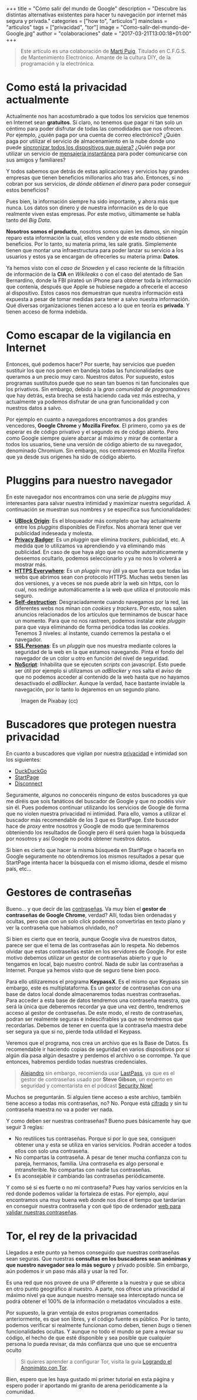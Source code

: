 +++
title = "Cómo salir del mundo de Google"
description = "Descubre las distintas alternativas existentes para hacer tu navegación por internet más segura y privada."
categories = ["how to", "articulos"]
mainclass = "articulos"
tags = ["privacidad", "tor"]
image = "Como-salir-del-mundo-de-Google.jpg"
author = "colaboraciones"
date = "2017-03-21T13:00:18+01:00"
+++

> Este artículo es una colaboración de <a href="mailto:mpuig1991@gmail.com" target="_blank" title="mpuig1991@gmail.com">Martí Puig</a>, Titulado en C.F.G.S. de Mantenimiento Electrónico. Amante de la cultura DIY, de la programación y la electrónica.

# Como está la privacidad actualmente

Actualmente nos han acostumbrado a que todos los servicios que tenemos en Internet sean __gratuitos__. Sí claro, no tenemos que pagar ni tan solo un céntimo para poder disfrutar de todas las comodidades que nos ofrecen. Por ejemplo, ¿quién paga por una cuenta de correo electrónico?  ¿Quién paga por utilizar el servicio de almacenamiento en la nube donde uno puede [sincronizar todos los dispositivos que quiera?](https://elbauldelprogramador.com/sincronizar-google-drive-en-linux-en-4-pasos/ "Sincronizar Google Drive en Linux en 4 pasos") ¿Quién paga por utilizar un servicio de [mensajería instantánea](https://elbauldelprogramador.com/aplicacion-mensajeria-movil-segura-whatsapp-signal-allo/ "¿Qué Aplicación De Mensajería Móvil Es Más Segura?") para poder comunicarse con sus amigos y familiares?

Y todos sabemos que detrás de estas aplicaciones y servicios hay grandes empresas que tienen beneficios millonarios año tras año. Entonces, si no cobran por sus servicios, _de dónde obtienen el dinero_ para poder conseguir estos beneficios?

Pues bien, la información siempre ha sido importante, y ahora más que nunca. Los datos son dinero y de nuestra información es de lo que realmente viven estas empresas. Por este motivo, últimamente se habla tanto del _Big Data_.

__Nosotros somos el producto__, nosotros somos quien les damos, sin ningún reparo esta información la cual, ellos venden y de este modo obtienen beneficios. Por lo tanto, su materia prima, les sale gratis. Simplemente tienen que montar una infraestructura para poder lanzar su servicio a los usuarios y estos ya se encargan de ofrecerles su materia prima: __Datos__.

Ya hemos visto con el _caso de Snowden_ y el caso reciente de la filtración de información de la __CIA__ en _Wikileaks_ o con el caso del atentado de San Bernardino, donde la FBI pirateó un iPhone para obtener toda la información que contenía, después que Apple se hubiese negado a ofrecerle el acceso al dispositivo. Estos casos nos demuestran que nuestra información está expuesta a pesar de tomar medidas para tener a salvo nuestra información. Qué diversas organizaciones tienen acceso a lo que en teoría es __privada__. Y tienen acceso de forma indebida.

# Como escapar de la vigilancia en Internet

Entonces, qué podemos hacer? Por suerte, hay servicios que pueden sustituir los que nos ponen en bandeja todas las funcionalidades que queramos a un precio muy caro. Nuestros datos. Por supuesto, estos programas sustitutos puede que no sean tan buenos ni tan funcionales que los privativos. Sin embargo, debido a la _gran comunidad de programadores_ que hay detrás, esta brecha se está haciendo cada vez más estrecha, y actualmente ya podemos disfrutar de una gran funcionalidad y con nuestros datos a salvo.

<!--more--><!--ad-->

Por ejemplo en cuanto a navegadores encontramos a dos grandes vencedores, __Google Chrome__ y __Mozilla Firefox__. El primero, como ya es de esperar es de código privativo y el segundo es de código abierto. Pero como Google siempre quiere abarcar al máximo y mirar de contentar a todos los usuarios, tiene una versión de código abierto de su navegador, denominado Chromium. Sin embargo, nos centraremos en Mozilla Firefox que ya desde sus orígenes ha sido de código abierto.

# Pluggins para nuestro navegador

En este navegador nos encontramos con una serie de *pluggins* muy interesantes para salvar nuestra intimidad y maximizar nuestra seguridad. A continuación se muestran sus nombres y se especifica sus funcionalidades:

- <a href="https://github.com/gorhill/uBlock" target="_blank" title="UBlock Origin">__UBlock Origin__</a>: Es el bloqueador más completo que hay actualmente entre los *pluggins* disponibles de Firefox. Nos ahorrará tener que ver publicidad indeseada y molesta.
- <a href="https://addons.mozilla.org/en-US/firefox/addon/privacy-badger17/" target="_blank" title="Privacy Badger">**Privacy Badger**</a>: Es un *pluggin* que elimina *trackers*, publicidad, etc. A medida que lo utilizamos va aprendiendo y va eliminando más publicidad. En caso de que haya algo que no oculte automáticamente y deseemos ocultarlo, podemos seleccionarlo y ya no nos lo volverá a mostrar más.
- <a href="https://addons.mozilla.org/en-US/firefox/addon/https-everywhere/" target="_blank" title="HTTP Everywhere">**HTTPS Everywhere**</a>: Es un *pluggin* muy útil ya que fuerza que todas las webs que abrimos sean con protocolo HTTPS. Muchas webs tienen las dos versiones, y a veces se nos puede abrir la web sin https, con lo cual, nos redirige automáticamente a la web que utiliza el protocolo más seguro.
- <a href="https://addons.mozilla.org/en-US/firefox/addon/self-destructing-cookies/" target="_blank" title="Self-destruction">**Self-destruction**</a>: Desgraciadamente cuando navegamos por la red, las diferentes webs nos minan con *cookies* y *trackers*. Por esto, nos salen anuncios relacionados de los artículos que terminamos de buscar hace un momento. Para que no nos rastreen, podemos instalar este *pluggin* para que vaya eliminando de forma periódica todas las *cookies*. Tenemos 3 niveles: al instante, cuando cerremos la pestaña o el navegador.
- <a href="https://addons.mozilla.org/en-US/firefox/addon/sslpersonas/" target="_blank" title="SSL Personas">**SSL Personas**</a>: Es un *pluggin* que nos muestra mediante colores la seguridad de la web en la que estamos navegando. Pinta el fondo del navegador de un color u otro en función del nivel de seguridad.
- <a href="https://noscript.net/" target="_blank" title="NoScript">**NoScript**</a>: Inhabilita que se ejecuten *scripts* con javascript. Esto puede ser útil por ejemplo si utilizamos un *adBlocker* y nos salta el aviso de que no podemos acceder al contenido de la web hasta que no hayamos desactivado el *adBlocker*. Aunque la verdad, hace bastante inviable la navegación, por lo tanto lo dejaremos en un segundo plano.

<figure>
    <amp-img
        on="tap:lightbox1"
        role="button"
        tabindex="0"
        layout="responsive"
        src="/img/Como-salir-del-mundo-de-Google.jpg"
        sizes="(min-width: 800px) 800px, 100vw"
        width="800"
        height="608">
    </amp-img>
    <figcaption>Imagen de Pixabay (cc)</figcaption>
</figure>

# Buscadores que protegen nuestra privacidad

En cuanto a buscadores que vigilan por nuestra [privacidad](https://elbauldelprogramador.com/tails-linux-importancia-privacidad/ "TAILS LINUX y la importancia de la privacidad") e intimidad son los siguientes:

- [DuckDuckGo](https://duckduckgo.com/)
- [StartPage](https://www.startpage.com/)
- [Disconnect](https://disconnect.me/)

Seguramente, algunos no conoceréis ninguno de estos buscadores ya que me diréis que sois fanáticos del buscador de Google y que no podéis vivir sin él. Pues podemos continuar utilizando los servicios de Google de forma que no violen nuestra privacidad ni intimidad. Para ello, vamos a utilizar el buscador más recomendable de los 3 que es StartPage. Este buscador hace de *proxy* entre nosotros y Google de modo que terminaremos obteniendo los resultados de Google pero él será quien haga la búsqueda por nosotros y así Google no podrá obtener nuestros datos.

Si bien es cierto que hacer la misma búsqueda en StartPage o hacerla en Google seguramente no obtendremos los mismos resultados a pesar que StartPage intenta hacer la búsqueda con el mismo idioma, desde el mismo país, etc...

# Gestores de contraseñas

Bueno... y que decir de las [contraseñas](https://elbauldelprogramador.com/como-se-almacenan-tus-contrasenas-en-internet-y-cuando-la-longitud-de-la-misma-no-importa/ "Cómo se almacenan tus contraseñas en internet y cuando la longitud de la misma no importa"). Va muy bien el __gestor de contraseñas de Google Chrome__, verdad? Allí, todas bien ordenadas y ocultas, pero que con un solo click podemos convertirlas en texto plano y ver la contraseña que habíamos olvidado, no?

Si bien es cierto que en teoría, aunque Google viva de nuestros datos, parece ser que el tema de las contraseñas aún lo respeta. No debemos olvidar que estas contraseñas están en los servidores de Google. Por este motivo debemos utilizar un gestor de contraseñas abierto y que lo tengamos en local, bajo nuestro control. Nada de subir las contraseñas a Internet. Porque ya hemos visto que de seguro tiene bien poco.

Para ello utilizaremos el programa __KeypassX__. Es el mismo que Keypass sin embargo, este es multiplataforma. Es un gestor de contraseñas con una base de datos local donde almacenaremos todas nuestras contraseñas. Para acceder a esta base de datos tendremos una contraseña maestra, que será la única que deberemos recordar ya que una vez dentro, tendremos acceso al gestor de contraseñas. De este modo, el resto de contraseñas, podran ser realmente seguras e indescifrables ya que no tendremos que recordarlas. Debemos de tener en cuenta que la contraseña maestra debe ser segura ya que si no, pierde toda utilidad el Keypass.

Veremos que el programa, nos crea un archivo que es la Base de Datos. Es recomendable ir haciendo copias de seguridad en varios dispositivos por si algún día pasa algún desastre y perdemos el archivo o se corrompe. Ya que entonces, habremos perdido todas nuestras credenciales.

> [Alejandro](https://elbauldelprogramador.com/author/alex "Alejandro") sin embargo, recomienda usar <a href="https://www.lastpass.com/" target="_blank" title="LastPass">LastPass</a>, ya que es el gestor de contraseñas usado por __Steve Gibson__, un experto en seguridad y comentarista en el pódcast [Security Now!](https://elbauldelprogramador.com/categories/security-now/ "Security Now!")

Muchos se preguntarán. Si alguien tiene acceso a este archivo, también tiene acceso a todas mis contraseñas, no? No. Porque está [cifrado](https://elbauldelprogramador.com/como-cifrar-archivos-con-openssl/ "Cómo cifrar archivos con openssl") y sin tu contraseña maestra no va a poder ver nada.

Y como deben ser nuestras contraseñas? Bueno pues básicamente hay que seguir 3 reglas:

- No reutilices tus contraseñas. Porque si por lo que sea, consiguen obtener una y esta se utiliza en varios servicios. Podrán acceder a todos ellos con solo una contraseña.
- No compartas la contraseña. A pesar de tener mucha confianza con tu pareja, hermanos, familia. Una contraseña es algo personal e intransferible. No compartas con nadie tus contraseñas.
- Es aconsejable ir cambiando las contraseñas periódicamente.

Y como sé si es fuerte o no mi contraseña? Pues hay varios servicios en la red donde podemos validar la fortaleza de estas. Por ejemplo, aquí encontramos una muy buena web donde nos dice el tiempo que tardarían en conseguir nuestra contraseña y con qué tipo de ordenador [web para validar nuestras contraseñas](http://passwd.criptica.org).

# Tor, el rey de la privacidad

Llegados a este punto ya hemos conseguido que nuestras contraseñas sean seguras. Que nuestras __consultas en los buscadores sean anónimas y que nuestro navegador sea lo más seguro__ y privado posible. Sin embargo, aún podemos ir un paso más allá y usar la red Tor.

Es una red que nos provee de una IP diferente a la nuestra y que se ubica en otro punto geográfico al nuestro. A parte, nos ofrece una privacidad al máximo nivel ya que aunque nuestro mensaje sea interceptado nunca se podrá obtener el 100% de la información o metadatos vinculados a este.

Por supuesto, la gran ventaja de estos programas comentados anteriormente, es que son libres, y el código fuente es público. Por lo tanto, podemos verificar si realmente funcionan como deben, tienen *bugs* o tienen funcionalidades ocultas. Y aunque no todo el mundo se pare a revisar su código, el hecho de que esté disponible y sea posible que cualquier persona lo pueda revisar, da más confianza que uno que se encuentra oculto

> Si quieres aprender a configurar Tor, visita la guía [Logrando el Anonimáto con Tor](https://elbauldelprogramador.com/logrando-el-anonimato-con-tor-parte-1/ "Logrando el Anonimáto con Tor").

Bien, espero que les haya gustado mi primer tutorial en esta página y espero poder ir aportando mi granito de arena periódicamente a la comunidad.
